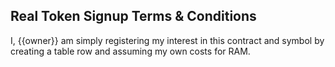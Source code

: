 ## Real Token Signup Terms & Conditions

I, {{owner}} am simply registering my interest in this contract and symbol by creating a table row and assuming my own costs for RAM.

